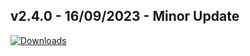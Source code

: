 ## **v2.4.0 - 16/09/2023 - Minor Update**

[![Downloads](https://img.shields.io/github/downloads/nltp-ashes/Western-Goods/v2.4.0/total?label=Downloads)]()

